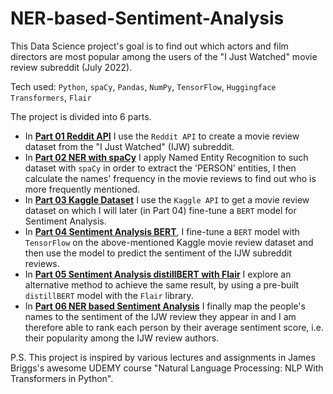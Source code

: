 # NER-based-Sentiment-Analysis

This Data Science project's goal is to find out which actors and film directors are most popular among the users of the "I Just Watched" movie review subreddit (July 2022).

Tech used: `Python`, `spaCy`, `Pandas`, `NumPy`, `TensorFlow`, `Huggingface Transformers`, `Flair`

The project is divided into 6 parts.

- In [**Part 01 Reddit API**](https://github.com/umbertoselva/NER-based-Sentiment-Analysis/blob/main/01_Reddit_API.ipynb) I use the `Reddit API` to create a movie review dataset from the "I Just Watched" (IJW) subreddit.
- In [**Part 02 NER with spaCy**](https://github.com/umbertoselva/NER-based-Sentiment-Analysis/blob/main/02_NER_with_spaCy.ipynb) I apply Named Entity Recognition to such dataset with `spaCy` in order to extract the 'PERSON' entities, I then calculate the names' frequency in the movie reviews to find out who is more frequently mentioned.
- In [**Part 03 Kaggle Dataset**](https://github.com/umbertoselva/NER-based-Sentiment-Analysis/blob/main/03_Kaggle_dataset.ipynb) I use the `Kaggle API` to get a movie review dataset on which I will later (in Part 04) fine-tune a `BERT` model for Sentiment Analysis.
- In [**Part 04 Sentiment Analysis BERT**](https://github.com/umbertoselva/NER-based-Sentiment-Analysis/blob/main/04_Sentiment_Analysis_BERT.ipynb), I fine-tune a `BERT` model with `TensorFlow` on the above-mentioned Kaggle movie review dataset and then use the model to predict the sentiment of the IJW subreddit reviews.
- In [**Part 05 Sentiment Analysis distillBERT with Flair**](https://github.com/umbertoselva/NER-based-Sentiment-Analysis/blob/main/05_Sentiment_Analysis_distilBERT_with_Flair.ipynb) I explore an alternative method to achieve the same result, by using a pre-built `distillBERT` model with the `Flair` library.
- In [**Part 06 NER based Sentiment Analysis**](https://github.com/umbertoselva/NER-based-Sentiment-Analysis/blob/main/06_NER_based_Sentiment_Analysis.ipynb) I finally map the people's names to the sentiment of the IJW review they appear in and I am therefore able to rank each person by their average sentiment score, i.e. their popularity among the IJW review authors.

P.S. This project is inspired by various lectures and assignments in James Briggs's awesome UDEMY course "Natural Language Processing: NLP With Transformers in Python".

